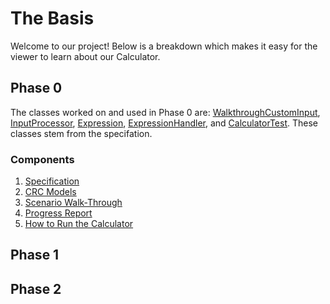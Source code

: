 # The Basis

Welcome to our project! Below is a breakdown which makes it easy for the viewer to learn about our Calculator.

## Phase 0

The classes worked on and used in Phase 0 are: [WalkthroughCustomInput](https://github.com/CSC207-UofT/course-project-the-basis/blob/main/src/main/java/WalkthroughCustomInput.java), [InputProcessor](https://github.com/CSC207-UofT/course-project-the-basis/blob/main/src/main/java/InputProcessor.java), [Expression](https://github.com/CSC207-UofT/course-project-the-basis/blob/main/src/main/java/Expression.java), [ExpressionHandler](https://github.com/CSC207-UofT/course-project-the-basis/blob/main/src/main/java/ExpressionHandler.java), and [CalculatorTest](https://github.com/CSC207-UofT/course-project-the-basis/blob/main/src/test/java/CalculatorTest.java). These classes stem from the specifation.

### Components

1. [Specification](https://github.com/CSC207-UofT/course-project-the-basis/blob/main/specification.md)
2. [CRC Models](https://github.com/CSC207-UofT/course-project-the-basis/blob/main/Calculator%20CRC%20Model.pdf)
3. [Scenario Walk-Through](https://github.com/CSC207-UofT/course-project-the-basis/blob/main/Scenario%20Walkthrough.md)
4. [Progress Report](https://github.com/CSC207-UofT/course-project-the-basis/blob/main/Progress_Report.md)
5. [How to Run the Calculator](https://github.com/CSC207-UofT/course-project-the-basis/blob/main/How%20to%20Run%20the%20Calculator.md)


## Phase 1


## Phase 2


